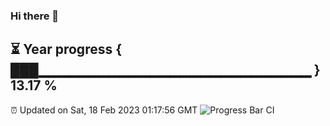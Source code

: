 ### Hi there 👋
⏳ Year progress { ███▁▁▁▁▁▁▁▁▁▁▁▁▁▁▁▁▁▁▁▁▁▁▁▁▁▁▁ } 13.17 %
---
⏰ Updated on Sat, 18 Feb 2023 01:17:56 GMT
![Progress Bar CI](https://github.com/liununu/liununu/workflows/Progress%20Bar%20CI/badge.svg)
